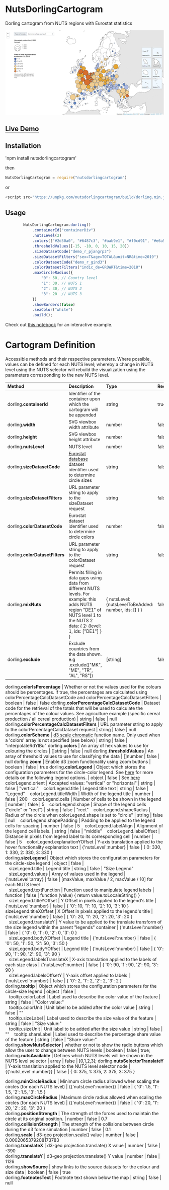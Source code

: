 # NutsDorlingCartogram
Dorling cartogram from NUTS regions with Eurostat statistics

<div>
<img src="assets/images/dorlingPreview.png" alt="preview"/>
<div>
  
## [Live Demo](https://eurostat.github.io/NutsDorlingCartogram/examples/population/)

## Installation

'npm install nutsdorlingcartogram'

then 
```javascript
NutsDorlingCartogram = require("nutsdorlingcartogram")
```

or

```javascript
<script src="https://unpkg.com/nutsdorlingcartogram/build/dorling.min.js"></script>
```

## Usage

```javascript
        NutsDorlingCartogram.dorling()
            .containerId("containerDiv")
            .nutsLevel(2)
            .colors(["#2d50a0", "#6487c3", "#aab9e1", "#f0cd91", "#e6a532", "#d76e2d"])
            .thresholdValues([-15, -10, 0, 10, 15, 20])
            .sizeDatasetCode("demo_r_pjangrp3")
            .sizeDatasetFilters("sex=T&age=TOTAL&unit=NR&time=2019")
            .colorDatasetCode("demo_r_gind3")
            .colorDatasetFilters("indic_de=GROWRT&time=2018")
            .maxCircleRadius({
                "0": 50, // Country level
                "1": 30, // NUTS 1
                "2": 30, // NUTS 2
                "3": 20  // NUTS 3
            })
            .showBorders(false)
            .seaColor("white")
            .build();
```
Check out [this notebook](https://observablehq.com/@joewdavies/nuts-dorling-cartogram-npm-package) for an interactive example.

# Cartogram Definition

Accessible methods and their respective parameters. Where possible, values can be defined for each NUTS level; whereby a change in NUTS level using the NUTS selector will rebuild the visualization using the parameters corresponding to the new NUTS level.

Method | Description | Type | Required | Default Value
:--------- | :--------- | :--------- | :--------- | :---------
dorling.**containerId** | Identifier of the container upon which the cartogram will be appended | string | true | null
dorling.**width** | SVG viewbox width attribute | number | false | 1000
dorling.**height** | SVG viewbox height attribute | number | false | 1000
dorling.**nutsLevel** | NUTS level | number | false | 2
dorling.**sizeDatasetCode** | [Eurostat database](https://ec.europa.eu/eurostat/data/database) dataset identifier used to determine circle sizes  | string | false | "demo_r_pjangrp3"
dorling.**sizeDatasetFilters** | URL parameter string to apply to the sizeDataset request  | string | false | "sex=T&age=TOTAL&unit=NR&time=2018"
dorling.**colorDatasetCode** | Eurostat dataset identifier used to determine circle colors | number | false | 200
dorling.**colorDatasetFilters** | URL parameter string to apply to the colorDataset request  | string | false | "indic_de=GROWRT&time=2018"
dorling.**mixNuts** | Permits filling in data gaps using data from different NUTS levels. For example: this adds NUTS region "DE1" of NUTS level 1 to the NUTS 2 data: { 2: {level: 1, ids: ["DE1"] } } | { nutsLevel: {nutsLevelToBeAdded: number, ids: [] } } | false | null 
dorling.**exclude** | Exclude countries from the data shown. e.g .exclude(["MK", "ME", "TR", "AL", "RS"])  | [string] | false | null

dorling.**colorIsPercentage** | Whether or not the values used for the colours should be percentages. If true, the percentages are calculated using colorPercentageCalcDatasetCode and colorPercentageCalcDatasetFilters | boolean | false | false
dorling.**colorPercentageCalcDatasetCode** | Dataset code for the retrieval of the totals that will be used to calculate the percentages of the colour values. See agriculture example (specific cereal production / all cereal production) | string | false | null
dorling.**colorPercentageCalcDatasetFilters** | URL parameter string to apply to the colorPercentageCalcDataset request | string | false | null
dorling.**colorScheme** | [d3 scale chromatic](https://github.com/d3/d3-scale-chromatic) function name. Only used when a 'colors' array is not specified (see below) | string | false | "interpolateRdYlBu"
dorling.**colors** | An array of hex values to use for colouring the circles | []string | false | null
dorling.**thresholdValues** | An array of threshold values to use for classifying the data | []number | false | null
dorling.**zoom** | Enable d3 zoom functionality using zoom buttons | boolean | false | true
dorling.**colorLegend** | Object which stores the configuration parameters for the circle-color legend. See [here](https://d3-legend.susielu.com/#color) for more details on the following legend options. | object | false | See [here](https://d3-legend.susielu.com/#color) 
&nbsp;&nbsp; colorLegend.orient | Accepted values: "vertical" or "horizontal" | string | false | "vertical"
&nbsp;&nbsp; colorLegend.title | Legend title text | string | false | "Legend"
&nbsp;&nbsp; colorLegend.titleWidth | Width of the legend title | number | false | 200
&nbsp;&nbsp; colorLegend.cells | Number of cells to be shown in the legend | number | false | 5
&nbsp;&nbsp; colorLegend.shape | Shape of the legend cells ("circle" or "rect") | string | false | "rect"
&nbsp;&nbsp; colorLegend.shapeRadius | Radius of the circle when colorLegend.shape is set to "circle" | string | false | null
&nbsp;&nbsp; colorLegend.shapePadding | Padding to be applied to the legend cells for spacing | number | false | 5
&nbsp;&nbsp; colorLegend.labelAlign | Alignment of the legend cell labels. | string | false | "middle"
&nbsp;&nbsp; colorLegend.labelOffset | Distance in pixels from legend label to its corresponding cell | number | false | 5
&nbsp;&nbsp; colorLegend.explanationYOffset | Y-axis translation applied to the hover functionality explanation text | {'nutsLevel':number} | false | { 0: 330, 1: 330, 2: 330, 3: 330 }  
dorling.**sizeLegend** | Object which stores the configuration parameters for the circle-size legend | object | false |  
&nbsp;&nbsp; sizeLegend.title | Legend title | string | false | "Size Legend"  
&nbsp;&nbsp; sizeLegend.values | Array of values used in the legend | {'nutsLevel':array} | false | [maxValue, maxValue / 2, maxValue / 10] for each NUTS level   
&nbsp;&nbsp; sizeLegend.textFunction | Function used to manipulate legend labels | function | false |  function (value) { return value.toLocaleString() }    
&nbsp;&nbsp; sizeLegend.titleYOffset | Y Offset in pixels applied to the legend's title | {'nutsLevel':number} | false |  { '0': 10, '1': 10, '2': 10, '3': 10 }
&nbsp;&nbsp; sizeLegend.titleXOffset | X Offset in pixels applied to the legend's title | {'nutsLevel':number} | false | { '0': 20, '1': 20, '2': 20, '3': 20 }  
&nbsp;&nbsp; sizeLegend.translateY | Y value to be applied to the translate transform of the size legend within the parent "legends" container | {'nutsLevel':number} | false | { '0': 0, '1': 0, '2': 0, '3': 0 }  
&nbsp;&nbsp; sizeLegend.bodyXOffset | Legend title | {'nutsLevel':number} | false | { '0': 50, '1': 50, '2': 50, '3': 50 }   
&nbsp;&nbsp; sizeLegend.bodyYOffset | Legend title | {'nutsLevel':number} | false | { '0': 90, '1': 90, '2': 90, '3': 90 }    
&nbsp;&nbsp; sizeLegend.labelsTranslateX | X-axis translation applied to the labels of each size class | {'nutsLevel':number} | false | { '0': 90, '1': 90, '2': 90, '3': 90 }  
&nbsp;&nbsp; sizeLegend.labelsOffsetY | Y-axis offset applied to labels | {'nutsLevel':number} | false | { '0': 2, '1': 2, '2': 2, '3': 2 }  
dorling.**tooltip** | Object which stores the configuration parameters for the circle-size legend | object | false |  
&nbsp;&nbsp; tooltip.colorLabel | Label used to describe the color value of the feature | string | false | "Color value:"  
&nbsp;&nbsp; tooltip.colorUnit | Unit label to be added after the color value | string | false | ""    
&nbsp;&nbsp; tooltip.sizeLabel | Label used to describe the size value of the feature | string | false |  "Size value:"  
&nbsp;&nbsp; tooltip.sizeUnit | Unit label to be added after the size value | string | false | ""
&nbsp;&nbsp; tooltip.shareLabel | Label used to describe the percentage share value of the feature | string | false | "Share value:"  
dorling.**showNutsSelector** | whether or not to show the radio buttons which allow the user to change between NUTS levels | boolean | false | true;
dorling.**nutsAvailable** | Defines which NUTS levels will be shown in the NUTS level selector | array | false | [0,1,2,3];
dorling.**nutsSelectorTranslateY** | Y-axis translation applied to the NUTS level selector node | {{'nutsLevel':number}} | false | { 0: 375, 1: 375, 2: 375, 3: 375 }    

dorling.**minCircleRadius** | Minimum circle radius allowed when scaling the circles (for each NUTS level) | {{'nutsLevel':number}} | false | { '0': 1.5, '1': 1.5, '2': 1.5, '3': 1.5 }  
dorling.**maxCircleRadius** | Maximum circle radius allowed when scaling the circles (for each NUTS level) | {{'nutsLevel':number}} | false | { '0': 20, '1': 20, '2': 20, '3': 20 }  
dorling.**positionStrength** | The strength of the forces used to maintain the circle at its original position. | number | false | 0.7  
dorling.**collisionStrength** | The strength of the collisions between circle during the d3 force simulation | number | false | 0.1  
dorling.**scale** | d3-geo projection.scale() value | number | false |  0.0002065379208173783    
dorling.**translateX** | d3-geo projection.translate() X value | number | false | -390  
dorling.**translateY** | d3-geo projection.translate() Y value | number | false | 1126  
dorling.**showSource** | show links to the source datasets for the colour and size data | boolean | false | true  
dorling.**footnotesText** | Footnote text shown below the map | string | false | null  

